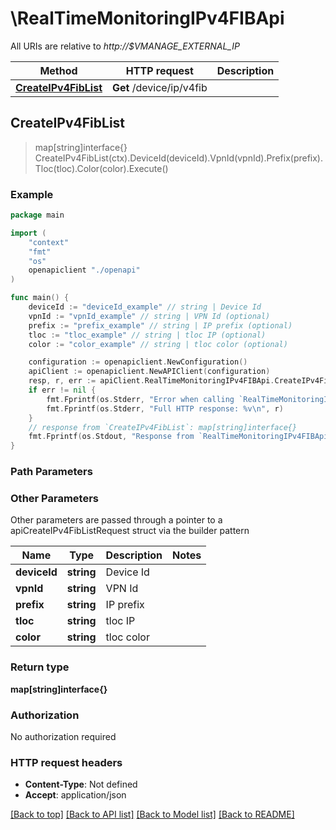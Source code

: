 # \RealTimeMonitoringIPv4FIBApi

All URIs are relative to *http://$VMANAGE_EXTERNAL_IP*

Method | HTTP request | Description
------------- | ------------- | -------------
[**CreateIPv4FibList**](RealTimeMonitoringIPv4FIBApi.md#CreateIPv4FibList) | **Get** /device/ip/v4fib | 



## CreateIPv4FibList

> map[string]interface{} CreateIPv4FibList(ctx).DeviceId(deviceId).VpnId(vpnId).Prefix(prefix).Tloc(tloc).Color(color).Execute()





### Example

```go
package main

import (
    "context"
    "fmt"
    "os"
    openapiclient "./openapi"
)

func main() {
    deviceId := "deviceId_example" // string | Device Id
    vpnId := "vpnId_example" // string | VPN Id (optional)
    prefix := "prefix_example" // string | IP prefix (optional)
    tloc := "tloc_example" // string | tloc IP (optional)
    color := "color_example" // string | tloc color (optional)

    configuration := openapiclient.NewConfiguration()
    apiClient := openapiclient.NewAPIClient(configuration)
    resp, r, err := apiClient.RealTimeMonitoringIPv4FIBApi.CreateIPv4FibList(context.Background()).DeviceId(deviceId).VpnId(vpnId).Prefix(prefix).Tloc(tloc).Color(color).Execute()
    if err != nil {
        fmt.Fprintf(os.Stderr, "Error when calling `RealTimeMonitoringIPv4FIBApi.CreateIPv4FibList``: %v\n", err)
        fmt.Fprintf(os.Stderr, "Full HTTP response: %v\n", r)
    }
    // response from `CreateIPv4FibList`: map[string]interface{}
    fmt.Fprintf(os.Stdout, "Response from `RealTimeMonitoringIPv4FIBApi.CreateIPv4FibList`: %v\n", resp)
}
```

### Path Parameters



### Other Parameters

Other parameters are passed through a pointer to a apiCreateIPv4FibListRequest struct via the builder pattern


Name | Type | Description  | Notes
------------- | ------------- | ------------- | -------------
 **deviceId** | **string** | Device Id | 
 **vpnId** | **string** | VPN Id | 
 **prefix** | **string** | IP prefix | 
 **tloc** | **string** | tloc IP | 
 **color** | **string** | tloc color | 

### Return type

**map[string]interface{}**

### Authorization

No authorization required

### HTTP request headers

- **Content-Type**: Not defined
- **Accept**: application/json

[[Back to top]](#) [[Back to API list]](../README.md#documentation-for-api-endpoints)
[[Back to Model list]](../README.md#documentation-for-models)
[[Back to README]](../README.md)

